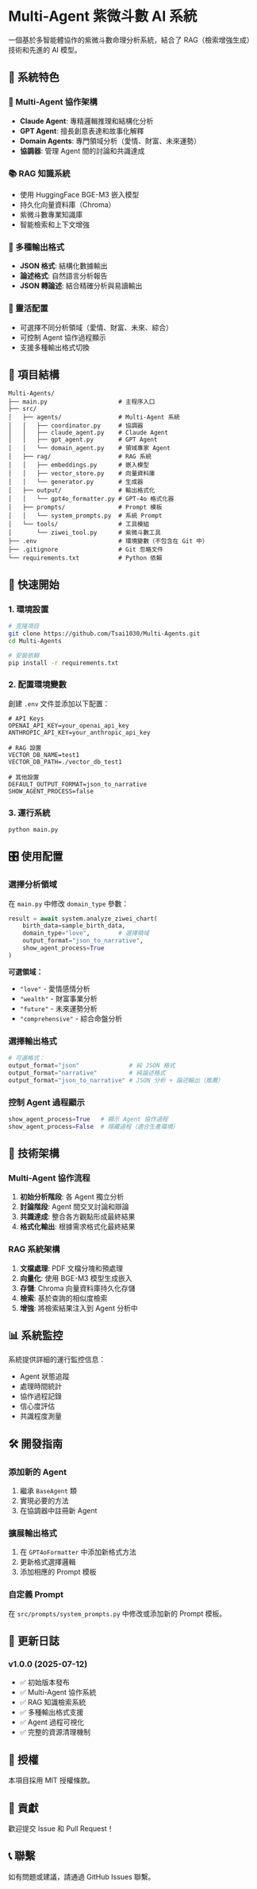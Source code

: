 # Multi-Agent 紫微斗數 AI 系統

一個基於多智能體協作的紫微斗數命理分析系統，結合了 RAG（檢索增強生成）技術和先進的 AI 模型。

## 🌟 系統特色

### 🤖 Multi-Agent 協作架構
- **Claude Agent**: 專精邏輯推理和結構化分析
- **GPT Agent**: 擅長創意表達和故事化解釋
- **Domain Agents**: 專門領域分析（愛情、財富、未來運勢）
- **協調器**: 管理 Agent 間的討論和共識達成

### 📚 RAG 知識系統
- 使用 HuggingFace BGE-M3 嵌入模型
- 持久化向量資料庫（Chroma）
- 紫微斗數專業知識庫
- 智能檢索和上下文增強

### 🎯 多種輸出格式
- **JSON 格式**: 結構化數據輸出
- **論述格式**: 自然語言分析報告
- **JSON 轉論述**: 結合精確分析與易讀輸出

### 🔧 靈活配置
- 可選擇不同分析領域（愛情、財富、未來、綜合）
- 可控制 Agent 協作過程顯示
- 支援多種輸出格式切換

## 📁 項目結構

```
Multi-Agents/
├── main.py                    # 主程序入口
├── src/
│   ├── agents/                # Multi-Agent 系統
│   │   ├── coordinator.py     # 協調器
│   │   ├── claude_agent.py    # Claude Agent
│   │   ├── gpt_agent.py       # GPT Agent
│   │   └── domain_agent.py    # 領域專家 Agent
│   ├── rag/                   # RAG 系統
│   │   ├── embeddings.py      # 嵌入模型
│   │   ├── vector_store.py    # 向量資料庫
│   │   └── generator.py       # 生成器
│   ├── output/                # 輸出格式化
│   │   └── gpt4o_formatter.py # GPT-4o 格式化器
│   ├── prompts/               # Prompt 模板
│   │   └── system_prompts.py  # 系統 Prompt
│   └── tools/                 # 工具模組
│       └── ziwei_tool.py      # 紫微斗數工具
├── .env                       # 環境變數（不包含在 Git 中）
├── .gitignore                 # Git 忽略文件
└── requirements.txt           # Python 依賴
```

## 🚀 快速開始

### 1. 環境設置

```bash
# 克隆項目
git clone https://github.com/Tsai1030/Multi-Agents.git
cd Multi-Agents

# 安裝依賴
pip install -r requirements.txt
```

### 2. 配置環境變數

創建 `.env` 文件並添加以下配置：

```env
# API Keys
OPENAI_API_KEY=your_openai_api_key
ANTHROPIC_API_KEY=your_anthropic_api_key

# RAG 設置
VECTOR_DB_NAME=test1
VECTOR_DB_PATH=./vector_db_test1

# 其他設置
DEFAULT_OUTPUT_FORMAT=json_to_narrative
SHOW_AGENT_PROCESS=false
```

### 3. 運行系統

```bash
python main.py
```

## 🎛️ 使用配置

### 選擇分析領域

在 `main.py` 中修改 `domain_type` 參數：

```python
result = await system.analyze_ziwei_chart(
    birth_data=sample_birth_data,
    domain_type="love",        # 選擇領域
    output_format="json_to_narrative",
    show_agent_process=True
)
```

**可選領域：**
- `"love"` - 愛情感情分析
- `"wealth"` - 財富事業分析
- `"future"` - 未來運勢分析
- `"comprehensive"` - 綜合命盤分析

### 選擇輸出格式

```python
# 可選格式：
output_format="json"              # 純 JSON 格式
output_format="narrative"         # 純論述格式
output_format="json_to_narrative" # JSON 分析 + 論述輸出（推薦）
```

### 控制 Agent 過程顯示

```python
show_agent_process=True   # 顯示 Agent 協作過程
show_agent_process=False  # 隱藏過程（適合生產環境）
```

## 🔧 技術架構

### Multi-Agent 協作流程

1. **初始分析階段**: 各 Agent 獨立分析
2. **討論階段**: Agent 間交叉討論和辯論
3. **共識達成**: 整合各方觀點形成最終結果
4. **格式化輸出**: 根據需求格式化最終結果

### RAG 系統架構

1. **文檔處理**: PDF 文檔分塊和預處理
2. **向量化**: 使用 BGE-M3 模型生成嵌入
3. **存儲**: Chroma 向量資料庫持久化存儲
4. **檢索**: 基於查詢的相似度檢索
5. **增強**: 將檢索結果注入到 Agent 分析中

## 📊 系統監控

系統提供詳細的運行監控信息：

- Agent 狀態追蹤
- 處理時間統計
- 協作過程記錄
- 信心度評估
- 共識程度測量

## 🛠️ 開發指南

### 添加新的 Agent

1. 繼承 `BaseAgent` 類
2. 實現必要的方法
3. 在協調器中註冊新 Agent

### 擴展輸出格式

1. 在 `GPT4oFormatter` 中添加新格式方法
2. 更新格式選擇邏輯
3. 添加相應的 Prompt 模板

### 自定義 Prompt

在 `src/prompts/system_prompts.py` 中修改或添加新的 Prompt 模板。

## 📝 更新日誌

### v1.0.0 (2025-07-12)
- ✅ 初始版本發布
- ✅ Multi-Agent 協作系統
- ✅ RAG 知識檢索系統
- ✅ 多種輸出格式支援
- ✅ Agent 過程可視化
- ✅ 完整的資源清理機制

## 📄 授權

本項目採用 MIT 授權條款。

## 🤝 貢獻

歡迎提交 Issue 和 Pull Request！

## 📞 聯繫

如有問題或建議，請通過 GitHub Issues 聯繫。
